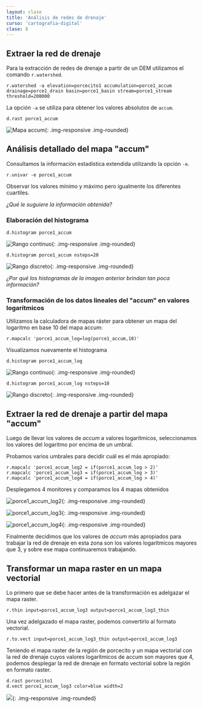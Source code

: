 ```yaml
---
layout: clase
title: 'Análisis de redes de drenaje'
curso: 'cartografia-digital'
clase: 8
---
```


Extraer la red de drenaje
-------------------------

Para la extracción de redes de drenaje a partir de un DEM utilizamos el comando `r.watershed`.

~~~
r.watershed -a elevation=porcecito1 accumulation=porce1_accum drainage=porce1_drain basin=porce1_basin stream=porce1_stream threshold=200000
~~~

La opción `-a` se utiliza para obtener los valores absolutos de `accum`.

~~~
d.rast porce1_accum
~~~

![Mapa accum](/cartografia-digital/images/porce1_accum.png){: .img-responsive .img-rounded}

Análisis detallado del mapa "accum"
-----------------------------------

Consultamos la información estadística extendida utilizando la opción `-e`.

~~~
r.univar -e porce1_accum
~~~

Observar los valores mínimo y máximo pero igualmente los diferentes cuartiles.

*¿Qué le suguiere la información obtenida?*

### Elaboración del histograma

~~~
d.histogram porce1_accum
~~~

![Rango continuo](/cartografia-digital/images/porce1_accum_hist1.png){: .img-responsive .img-rounded}

~~~
d.histogram porce1_accum nsteps=20
~~~

![Rango discreto](/cartografia-digital/images/porce1_accum_hist2.png){: .img-responsive .img-rounded}

*¿Por qué los histogramas de la imagen anterior brindan tan poca información?*

### Transformación de los datos lineales del "accum" en valores logarítmicos

Utilizamos la calculadora de mapas ráster para obtener un mapa del logaritmo en base 10 del mapa accum:

~~~
r.mapcalc 'porce1_accum_log=log(porce1_accum,10)'
~~~

Visualizamos nuevamente el histograma

~~~
d.histogram porce1_accum_log
~~~

![Rango continuo](/cartografia-digital/images/porce1_accum_log_hist1.png){: .img-responsive .img-rounded}

~~~
d.histogram porce1_accum_log nsteps=10
~~~

![Rango discreto](/cartografia-digital/images/porce1_accum_log_hist2.png){: .img-responsive .img-rounded}

Extraer la red de drenaje a partir del mapa "accum"
---------------------------------------------------

Luego de llevar los valores de *accum* a valores logarítmicos, seleccionamos los valores del logaritmo por encima de un umbral.

Probamos varios umbrales para decidir cuál es el más apropiado:

~~~
r.mapcalc 'porce1_accum_log2 = if(porce1_accum_log > 2)'
r.mapcalc 'porce1_accum_log3 = if(porce1_accum_log > 3)'
r.mapcalc 'porce1_accum_log4 = if(porce1_accum_log > 4)'
~~~

Desplegamos 4 monitores y comparamos los 4 mapas obtenidos

![porce1_accum_log2](/cartografia-digital/images/porce1_accum_log2.png){: .img-responsive .img-rounded}

![porce1_accum_log3](/cartografia-digital/images/porce1_accum_log3.png){: .img-responsive .img-rounded}

![porce1_accum_log4](/cartografia-digital/images/porce1_accum_log4.png){: .img-responsive .img-rounded}

Finalmente decidimos que los valores de *accum* más apropiados para trabajar la red de drenaje en esta zona son los valores logarítmicos mayores que 3, y sobre ese mapa continuaremos trabajando.


Transformar un mapa raster en un mapa vectorial
----------------------------------------------------------------

Lo primero que se debe hacer antes de la transformación es adelgazar el mapa raster.

~~~
r.thin input=porce1_accum_log3 output=porce1_accum_log3_thin
~~~

Una vez adelgazado el mapa raster, podemos convertirlo al formato vectorial.

~~~
r.to.vect input=porce1_accum_log3_thin output=porce1_accum_log3
~~~

Teniendo el mapa raster de la región de porcecito y un mapa vectorial con la red de drenaje cuyos valores logarítmicos de accum son mayores que 4, podemos desplegar la red de drenaje en formato vectorial sobre la región en formato raster.

~~~
d.rast porcecito1
d.vect porce1_accum_log3 color=blue width=2
~~~

![](/cartografia-digital/images/porce1_accum_vect.png){: .img-responsive .img-rounded}

